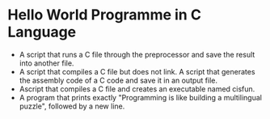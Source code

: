 # Hello World Programme in C Language
-  A script that runs a C file through the preprocessor and save the result into another file.
- A script that compiles a C file but does not link.
A script that generates the assembly code of a C code and save it in an output file.
- Ascript that compiles a C file and creates an executable named cisfun.
- A program that prints exactly "Programming is like building a multilingual puzzle", followed by a new line.
